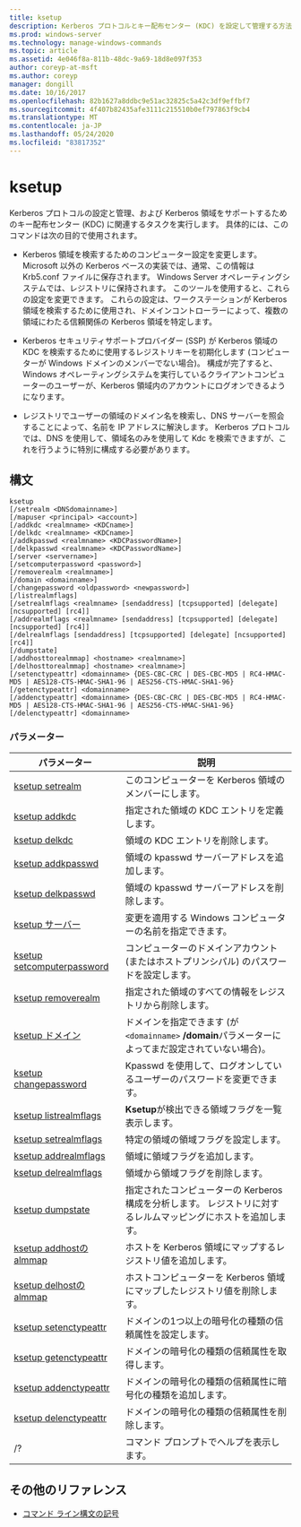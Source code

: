 ```yaml
---
title: ksetup
description: Kerberos プロトコルとキー配布センター (KDC) を設定して管理する方法に関連したタスクを実行する、Kerberos 領域をサポートするための ksetup コマンドのリファレンストピックです。
ms.prod: windows-server
ms.technology: manage-windows-commands
ms.topic: article
ms.assetid: 4e046f8a-811b-48dc-9a69-18d8e097f353
author: coreyp-at-msft
ms.author: coreyp
manager: dongill
ms.date: 10/16/2017
ms.openlocfilehash: 82b1627a8ddbc9e51ac32825c5a42c3df9effbf7
ms.sourcegitcommit: 4f407b82435afe3111c215510b0ef797863f9cb4
ms.translationtype: MT
ms.contentlocale: ja-JP
ms.lasthandoff: 05/24/2020
ms.locfileid: "83817352"
---
```

# <a name="ksetup"></a>ksetup

Kerberos プロトコルの設定と管理、および Kerberos 領域をサポートするためのキー配布センター (KDC) に関連するタスクを実行します。 具体的には、このコマンドは次の目的で使用されます。

- Kerberos 領域を検索するためのコンピューター設定を変更します。 Microsoft 以外の Kerberos ベースの実装では、通常、この情報は Krb5.conf ファイルに保存されます。 Windows Server オペレーティングシステムでは、レジストリに保持されます。 このツールを使用すると、これらの設定を変更できます。 これらの設定は、ワークステーションが Kerberos 領域を検索するために使用され、ドメインコントローラーによって、複数の領域にわたる信頼関係の Kerberos 領域を特定します。

- Kerberos セキュリティサポートプロバイダー (SSP) が Kerberos 領域の KDC を検索するために使用するレジストリキーを初期化します (コンピューターが Windows ドメインのメンバーでない場合)。 構成が完了すると、Windows オペレーティングシステムを実行しているクライアントコンピューターのユーザーが、Kerberos 領域内のアカウントにログオンできるようになります。

- レジストリでユーザーの領域のドメイン名を検索し、DNS サーバーを照会することによって、名前を IP アドレスに解決します。 Kerberos プロトコルでは、DNS を使用して、領域名のみを使用して Kdc を検索できますが、これを行うように特別に構成する必要があります。

## <a name="syntax"></a>構文

```
ksetup
[/setrealm <DNSdomainname>]
[/mapuser <principal> <account>]
[/addkdc <realmname> <KDCname>]
[/delkdc <realmname> <KDCname>]
[/addkpasswd <realmname> <KDCPasswordName>]
[/delkpasswd <realmname> <KDCPasswordName>]
[/server <servername>]
[/setcomputerpassword <password>]
[/removerealm <realmname>]
[/domain <domainname>]
[/changepassword <oldpassword> <newpassword>]
[/listrealmflags]
[/setrealmflags <realmname> [sendaddress] [tcpsupported] [delegate] [ncsupported] [rc4]]
[/addrealmflags <realmname> [sendaddress] [tcpsupported] [delegate] [ncsupported] [rc4]]
[/delrealmflags [sendaddress] [tcpsupported] [delegate] [ncsupported] [rc4]]
[/dumpstate]
[/addhosttorealmmap] <hostname> <realmname>]
[/delhosttorealmmap] <hostname> <realmname>]
[/setenctypeattr] <domainname> {DES-CBC-CRC | DES-CBC-MD5 | RC4-HMAC-MD5 | AES128-CTS-HMAC-SHA1-96 | AES256-CTS-HMAC-SHA1-96}
[/getenctypeattr] <domainname>
[/addenctypeattr] <domainname> {DES-CBC-CRC | DES-CBC-MD5 | RC4-HMAC-MD5 | AES128-CTS-HMAC-SHA1-96 | AES256-CTS-HMAC-SHA1-96}
[/delenctypeattr] <domainname>
```

### <a name="parameters"></a>パラメーター

| パラメーター | 説明 |
| --------- | ----------- |
| [ksetup setrealm](ksetup-setrealm.md) | このコンピューターを Kerberos 領域のメンバーにします。 |
| [ksetup addkdc](ksetup-addkdc.md) | 指定された領域の KDC エントリを定義します。 |
| [ksetup delkdc](ksetup-delkdc.md) | 領域の KDC エントリを削除します。 |
| [ksetup addkpasswd](ksetup-addkpasswd.md) | 領域の kpasswd サーバーアドレスを追加します。 |
| [ksetup delkpasswd](ksetup-delkpasswd.md) | 領域の kpasswd サーバーアドレスを削除します。 |
| [ksetup サーバー](ksetup-server.md) | 変更を適用する Windows コンピューターの名前を指定できます。 |
| [ksetup setcomputerpassword](ksetup-setcomputerpassword.md) | コンピューターのドメインアカウント (またはホストプリンシパル) のパスワードを設定します。 |
| [ksetup removerealm](ksetup-removerealm.md) | 指定された領域のすべての情報をレジストリから削除します。 |
| [ksetup ドメイン](ksetup-domain.md) | ドメインを指定できます (が `<domainname>` **/domain**パラメーターによってまだ設定されていない場合)。 |
| [ksetup changepassword](ksetup-changepassword.md) | Kpasswd を使用して、ログオンしているユーザーのパスワードを変更できます。 |
| [ksetup listrealmflags](ksetup-listrealmflags.md) | **Ksetup**が検出できる領域フラグを一覧表示します。 |
| [ksetup setrealmflags](ksetup-setrealmflags.md) | 特定の領域の領域フラグを設定します。 |
| [ksetup addrealmflags](ksetup-addrealmflags.md) | 領域に領域フラグを追加します。 |
| [ksetup delrealmflags](ksetup-delrealmflags.md) | 領域から領域フラグを削除します。 |
| [ksetup dumpstate](ksetup-dumpstate.md) | 指定されたコンピューターの Kerberos 構成を分析します。 レジストリに対するレルムマッピングにホストを追加します。 |
| [ksetup addhostの almmap](ksetup-addhosttorealmmap.md) | ホストを Kerberos 領域にマップするレジストリ値を追加します。 |
| [ksetup delhostの almmap](ksetup-delhosttorealmmap.md) | ホストコンピューターを Kerberos 領域にマップしたレジストリ値を削除します。 |
| [ksetup setenctypeattr](ksetup-setenctypeattr.md) | ドメインの1つ以上の暗号化の種類の信頼属性を設定します。 |
| [ksetup getenctypeattr](ksetup-getenctypeattr.md) | ドメインの暗号化の種類の信頼属性を取得します。 |
| [ksetup addenctypeattr](ksetup-addenctypeattr.md) | ドメインの暗号化の種類の信頼属性に暗号化の種類を追加します。 |
| [ksetup delenctypeattr](ksetup-delenctypeattr.md) | ドメインの暗号化の種類の信頼属性を削除します。 |
| /? | コマンド プロンプトでヘルプを表示します。 |

## <a name="additional-references"></a>その他のリファレンス

- [コマンド ライン構文の記号](command-line-syntax-key.md)